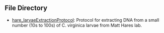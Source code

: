 
## File Directory

* [hare_larvaeExtractionProtocol](https://github.com/epigeneticstoocean/2018OAExp_larvae/blob/master/protocols/hare_larvaeExtractionProtocol.md): Protocol for extracting DNA from a small number (10s to 100s) of C. virginica larvae from Matt Hares lab.
